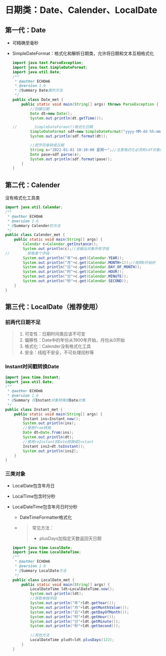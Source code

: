 #  日期类：Date、Calender、LocalDate

##  第一代：Date

- 可精确至毫秒

- SimpleDateFormat：格式化和解析日期类，允许将日期和文本互相格式化

  ```java
  import java.text.ParseException;
  import java.text.SimpleDateFormat;
  import java.util.Date;
  /**
   * @author ECHOm6
   * @version 1.0
   * @Summary Date类的方法
   */
  public class Date_met {
      public static void main(String[] args) throws ParseException {
          //创建日期
          Date dt=new Date();
          System.out.println(dt.getTime());
  
  //        SimpleDateFormat()格式化日期
          SimpleDateFormat sdf=new SimpleDateFormat("yyyy-MM-dd hh:mm:ss E");
          System.out.println(sdf.format(dt));
  
          //把字符串转成日期
          String s="2022-01-01 10:10:00 星期一";//注意格式化必须和sdf对象的格式一致
          Date pase=sdf.parse(s);
          System.out.println(sdf.format(pase));
      }
  }
  ```

  

##  第二代：Calender

没有格式化工具类

```java
import java.util.Calendar;
/**
 * @author ECHOm6
 * @version 1.0
 * @Summary Calender的方法
 */
public class Calender_met {
    public static void main(String[] args) {
        Calendar c=Calendar.getInstance();
        System.out.println(c);//会输出对象所有字段
//        获取某个字段
        System.out.println("年"+c.get(Calendar.YEAR));
        System.out.println("月"+c.get(Calendar.MONTH+1));//按照0开始的
        System.out.println("日"+c.get(Calendar.DAY_OF_MONTH));
        System.out.println("时"+c.get(Calendar.HOUR));
        System.out.println("分"+c.get(Calendar.MINUTE));
        System.out.println("秒"+c.get(Calendar.SECOND));
    }
}
```



##  第三代：LocalDate（推荐使用）

###  前两代日期不足

> 1. 可变性：日期时间类应该不可变
> 2. 偏移性：Date中的年份从1900年开始，月份从0开始
> 3. 格式化：Calender没有格式化工具
> 4. 安全：线程不安全，不可处理闰秒等

 ###  Instant时间戳转换Date

```java
import java.time.Instant;
import java.util.Date;
/**
 * @author ECHOm6
 * @version 1.0
 * @Summary 将Instant对象转换成Date对象
 */
public class Instant_met {
    public static void main(String[] args) {
        Instant ins=Instant.now();
        System.out.println(ins);
        //使用from转换
        Date dt=Date.from(ins);
        System.out.println(dt);
        //使用roInstant将Date转换成Instant
        Instant ins2=dt.toInstant();
        System.out.println(ins2);
    }
}
```



###  三类对象

- LocalDate包含年月日

- LocalTime包含时分秒

- LocalDateTime包含年月日时分秒

  - DateTimeFormatter格式化

  - > 常见方法：
    >
    > - plusDays加指定天数返回天日期

  ```java
  import java.time.LocalDate;
  import java.time.LocalDateTime;
  /**
   * @author ECHOm6
   * @version 1.0
   * @Summary LocalDate方法
   */
  public class LocalDate_met {
      public static void main(String[] args) {
          LocalDateTime ldt=LocalDateTime.now();
          System.out.println(ldt);
          //获取单独字段
          System.out.println("年"+ldt.getYear());
          System.out.println("月"+ldt.getMonthValue());
          System.out.println("日"+ldt.getDayOfMonth());
          System.out.println("时"+ldt.getHour());
          System.out.println("分"+ldt.getMinute());
          System.out.println("秒"+ldt.getSecond());
          
          //其他方法
          LocalDateTime pludt=ldt.plusDays(122);
      }
  }
  ```

  